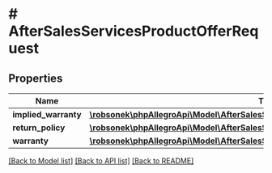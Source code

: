 # # AfterSalesServicesProductOfferRequest

## Properties

Name | Type | Description | Notes
------------ | ------------- | ------------- | -------------
**implied_warranty** | [**\robsonek\phpAllegroApi\Model\AfterSalesServicesProductOfferRequestImpliedWarranty**](AfterSalesServicesProductOfferRequestImpliedWarranty.md) |  | [optional]
**return_policy** | [**\robsonek\phpAllegroApi\Model\AfterSalesServicesProductOfferRequestReturnPolicy**](AfterSalesServicesProductOfferRequestReturnPolicy.md) |  | [optional]
**warranty** | [**\robsonek\phpAllegroApi\Model\AfterSalesServicesProductOfferRequestWarranty**](AfterSalesServicesProductOfferRequestWarranty.md) |  | [optional]

[[Back to Model list]](../../README.md#models) [[Back to API list]](../../README.md#endpoints) [[Back to README]](../../README.md)
